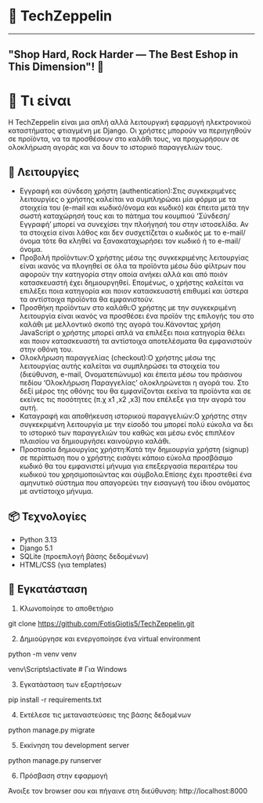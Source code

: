 # 🚀 TechZeppelin

---

## "Shop Hard, Rock Harder — The Best Eshop in This Dimension"! 👋

# 🛒 Τι είναι

Η TechZeppelin είναι μια απλή αλλά λειτουργική εφαρμογή ηλεκτρονικού καταστήματος φτιαγμένη με Django. Οι χρήστες μπορούν να περιηγηθούν σε προϊόντα, να τα προσθέσουν στο καλάθι τους, να προχωρήσουν σε ολοκλήρωση αγοράς και να δουν το ιστορικό παραγγελιών τους.

## 🚀 Λειτουργίες

- Εγγραφή και σύνδεση χρήστη (authentication):Στις συγκεκριμένες λειτουργίες ο χρήστης καλείται να συμπληρώσει μία φόρμα με τα στοιχεία του (e-mail και κωδικό/όνομα και κωδικό) και έπειτα μετά την σωστή καταχώρησή τους και το πάτημα του κουμπιού ‘Σύνδεση/Εγγραφή’ μπορεί να συνεχίσει την πλοήγησή του στην ιστοσελίδα. Αν τα στοιχεία είναι λάθος και δεν συσχετίζεται ο κωδικός με το e-mail/όνομα τότε θα κληθεί να ξανακαταχωρήσει τον κωδικό ή το e-mail/όνομα.
- Προβολή προϊόντων:Ο χρήστης μέσω της συγκεκριμένης λειτουργίας είναι ικανός να πλογηθεί σε όλα τα προϊόντα μέσω δύο φίλτρων που αφορούν την κατηγορία στην οποία ανήκει αλλά και από ποιόν κατασκευαστή έχει δημιουργηθεί. Επομένως, ο χρήστης καλείται να επιλέξει ποια κατηγορία και ποιον κατασκευαστή επιθυμεί και ύστερα τα αντίστοιχα προϊόντα θα εμφανιστούν. 
- Προσθήκη προϊόντων στο καλάθι:Ο χρήστης με την συγκεκριμένη λειτουργία είναι ικανός να προσθέσει ένα προϊόν της επιλογής του στο καλάθι με μελλοντικό σκοπό της αγορά του.Κάνοντας χρήση JavaScript ο χρήστης μπορεί απλά να επιλέξει ποια κατηγορία θέλει και ποιον κατασκευαστή τα αντίστοιχα αποτελέσματα θα εμφανιστούν στην οθόνη του.
- Ολοκλήρωση παραγγελίας (checkout):Ο χρήστης μέσω της λειτουργίας αυτής καλείται να συμπληρώσει τα στοιχεία του (διεύθυνση, e-mail, Ονοματεπώνυμο) και έπειτα μέσω του πράσινου πεδίου ‘Ολοκλήρωση Παραγγελίας’ ολοκληρώνεται η αγορά του. Στο δεξί μέρος της οθόνης του θα εμφανίζονται εκείνα τα προϊόντα και σε εκείνες τις ποσότητες (π.χ x1 ,x2 ,x3) που επέλεξε για την αγορά του αυτή.
- Καταγραφή και αποθήκευση ιστορικού παραγγελιών:Ο χρήστης στην συγκεκριμένη λειτουργία με την είσοδό του μπορεί πολύ εύκολα να δει το ιστορικό των παραγγελιών του  καθώς και μέσω ενός επιπλέον πλαισίου να δημιουργήσει καινούργιο καλάθι.
- Προστασία δημιουργίας χρήστη:Κατά την δημιουργία χρήστη (signup) σε περίπτωση που ο χρήστης εισάγει κάποιο εύκολα προσβάσιμο κωδικό θα του εμφανιστεί μήνυμα για επεξεργασία περαιτέρω του κωδικού του χρησιμοποιώντας και σύμβολα.Επίσης έχει προστεθεί ένα αμηνυτικό σύστημα που απαγορεύει την εισαγωγή του ίδιου ονόματος με αντίστοιχο μήνυμα.

## 📦 Τεχνολογίες

- Python 3.13
- Django 5.1
- SQLite (προεπιλογή βάσης δεδομένων)
- HTML/CSS (για templates)

## 🔧 Εγκατάσταση

1. Κλωνοποίησε το αποθετήριο

git clone https://github.com/FotisGiotis5/TechZeppelin.git

2. Δημιούργησε και ενεργοποίησε ένα virtual environment

python -m venv venv

venv\Scripts\activate   # Για Windows

3. Εγκατάσταση των εξαρτήσεων

pip install -r requirements.txt

4. Εκτέλεσε τις μεταναστεύσεις της βάσης δεδομένων

python manage.py migrate

5. Εκκίνηση του development server

python manage.py runserver

6. Πρόσβαση στην εφαρμογή
   
Άνοιξε τον browser σου και πήγαινε στη διεύθυνση: http://localhost:8000
